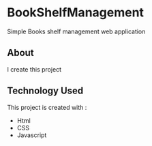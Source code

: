 # BookShelfManagement
Simple Books shelf management web application

## About
I create this project 
## Technology Used
This project is created with :
* Html
* CSS
* Javascript
